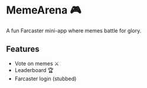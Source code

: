 # MemeArena 🎮


A fun Farcaster mini-app where memes battle for glory.


## Features
- Vote on memes ⚔️
- Leaderboard 🏆
- Farcaster login (stubbed)



